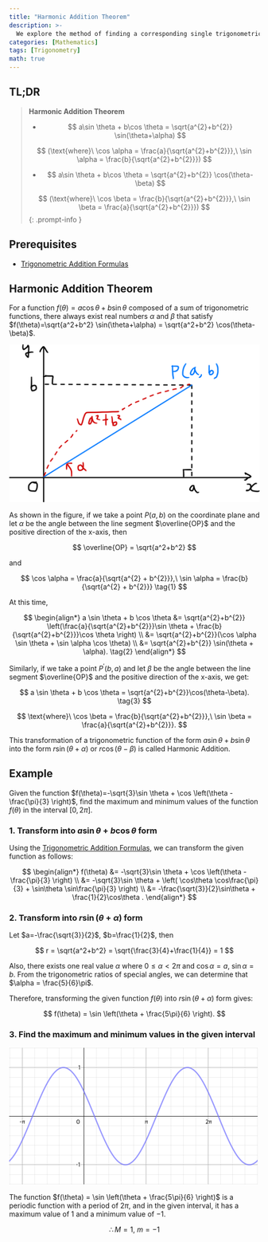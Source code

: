 ```yaml
---
title: "Harmonic Addition Theorem"
description: >-
  We explore the method of finding a corresponding single trigonometric function r sin(θ+α) or r cos(θ-β) for a sum of trigonometric functions in the form of f(θ) = a cos θ + b sin θ.
categories: [Mathematics]
tags: [Trigonometry]
math: true
---
```


## TL;DR
> **Harmonic Addition Theorem**
>
> - $$ a\sin \theta + b\cos \theta = \sqrt{a^{2}+b^{2}} \sin(\theta+\alpha) $$
>
> $$ (\text{where}\ \cos \alpha = \frac{a}{\sqrt{a^{2}+b^{2}}},\ \sin \alpha = \frac{b}{\sqrt{a^{2}+b^{2}}}) $$
>
> - $$ a\sin \theta + b\cos \theta = \sqrt{a^{2}+b^{2}} \cos(\theta-\beta) $$
>
> $$ (\text{where}\ \cos \beta = \frac{b}{\sqrt{a^{2}+b^{2}}},\ \sin \beta = \frac{a}{\sqrt{a^{2}+b^{2}}}) $$
{: .prompt-info }

## Prerequisites
- [Trigonometric Addition Formulas](/posts/trigonometric-addition-formulas)

## Harmonic Addition Theorem
For a function $f(\theta) = a \cos \theta + b \sin \theta$ composed of a sum of trigonometric functions, there always exist real numbers $\alpha$ and $\beta$ that satisfy $f(\theta)=\sqrt{a^2+b^2} \sin(\theta+\alpha) = \sqrt{a^2+b^2} \cos(\theta-\beta)$.

![Geometric Derivation of the Harmonic Addition Theorem](/assets/img/trigonometry/harmonic-addition.png)

As shown in the figure, if we take a point $P(a,b)$ on the coordinate plane and let $\alpha$ be the angle between the line segment $\overline{OP}$ and the positive direction of the x-axis, then

$$ \overline{OP} = \sqrt{a^2+b^2} $$

and

$$ \cos \alpha = \frac{a}{\sqrt{a^{2} + b^{2}}},\ \sin \alpha = \frac{b}{\sqrt{a^{2} + b^{2}}} \tag{1} $$

At this time,

$$ \begin{align*}
a \sin \theta + b \cos \theta &= \sqrt{a^{2}+b^{2}} \left(\frac{a}{\sqrt{a^{2}+b^{2}}}\sin \theta + \frac{b}{\sqrt{a^{2}+b^{2}}}\cos \theta \right) \\
&= \sqrt{a^{2}+b^{2}}(\cos \alpha \sin \theta + \sin \alpha \cos \theta) \\
&= \sqrt{a^{2}+b^{2}} \sin(\theta + \alpha). \tag{2}
\end{align*} $$

Similarly, if we take a point $P^{\prime}(b,a)$ and let $\beta$ be the angle between the line segment $\overline{OP}$ and the positive direction of the x-axis, we get:

$$ a \sin \theta + b \cos \theta = \sqrt{a^{2}+b^{2}}\cos(\theta-\beta). \tag{3} $$

$$ \text{where}\ \cos \beta = \frac{b}{\sqrt{a^{2}+b^{2}}},\ \sin \beta = \frac{a}{\sqrt{a^{2}+b^{2}}}. $$

This transformation of a trigonometric function of the form $a \sin \theta + b \sin \theta$ into the form $r\sin(\theta+\alpha)$ or $r\cos(\theta-\beta)$ is called Harmonic Addition.

## Example
Given the function $f(\theta)=-\sqrt{3}\sin \theta + \cos \left(\theta - \frac{\pi}{3} \right)$, find the maximum and minimum values of the function $f(\theta)$ in the interval $[0, 2\pi]$.

### 1. Transform into $a\sin\theta + b\cos\theta$ form
Using the [Trigonometric Addition Formulas](/posts/trigonometric-addition-formulas), we can transform the given function as follows:

$$ \begin{align*}
f(\theta) &= -\sqrt{3}\sin \theta + \cos \left(\theta - \frac{\pi}{3} \right) \\
&= -\sqrt{3}\sin \theta + \left( \cos\theta \cos\frac{\pi}{3} + \sin\theta \sin\frac{\pi}{3} \right) \\
&= -\frac{\sqrt{3}}{2}\sin\theta + \frac{1}{2}\cos\theta .
\end{align*} $$

### 2. Transform into $r\sin(\theta+\alpha)$ form
Let $a=-\frac{\sqrt{3}}{2}$, $b=\frac{1}{2}$, then

$$ r = \sqrt{a^2+b^2} = \sqrt{\frac{3}{4}+\frac{1}{4}} = 1 $$

Also, there exists one real value $\alpha$ where $0 \leq \alpha<2\pi$ and $\cos\alpha = a$, $\sin\alpha = b$. From the trigonometric ratios of special angles, we can determine that $\alpha = \frac{5}{6}\pi$. 

Therefore, transforming the given function $f(\theta)$ into $r\sin(\theta+\alpha)$ form gives:

$$ f(\theta) = \sin \left(\theta + \frac{5\pi}{6} \right). $$

### 3. Find the maximum and minimum values in the given interval
![Graph of the given function](/assets/img/trigonometry/harmonic-addition-ex-graph.png)

The function $f(\theta) = \sin \left(\theta + \frac{5\pi}{6} \right)$ is a periodic function with a period of $2\pi$, and in the given interval, it has a maximum value of $1$ and a minimum value of $-1$.

$$ \therefore M=1,\ m=-1$$
